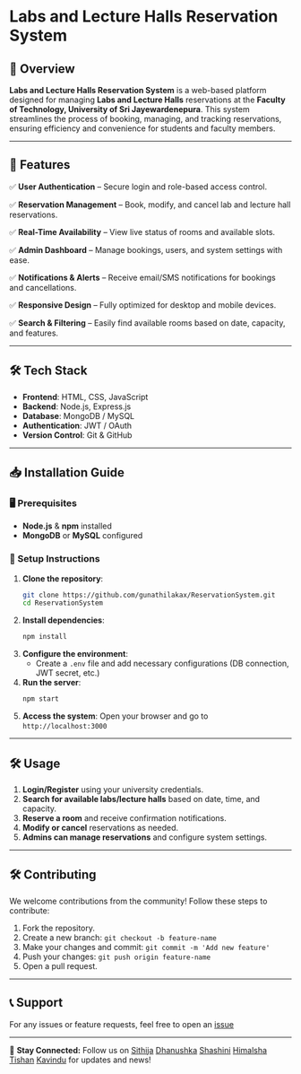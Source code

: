 # Labs and Lecture Halls Reservation System

## 📌 Overview
**Labs and Lecture Halls Reservation System** is a web-based platform designed for managing **Labs and Lecture Halls** reservations at the **Faculty of Technology, University of Sri Jayewardenepura**. This system streamlines the process of booking, managing, and tracking reservations, ensuring efficiency and convenience for students and faculty members.

---

## 🚀 Features

✅ **User Authentication** – Secure login and role-based access control.

✅ **Reservation Management** – Book, modify, and cancel lab and lecture hall reservations.

✅ **Real-Time Availability** – View live status of rooms and available slots.

✅ **Admin Dashboard** – Manage bookings, users, and system settings with ease.

✅ **Notifications & Alerts** – Receive email/SMS notifications for bookings and cancellations.

✅ **Responsive Design** – Fully optimized for desktop and mobile devices.

✅ **Search & Filtering** – Easily find available rooms based on date, capacity, and features.

---

## 🛠️ Tech Stack

- **Frontend**: HTML, CSS, JavaScript
- **Backend**: Node.js, Express.js
- **Database**: MongoDB / MySQL
- **Authentication**: JWT / OAuth
- **Version Control**: Git & GitHub

---

## 📥 Installation Guide

### 🖥️ Prerequisites
- **Node.js** & **npm** installed
- **MongoDB** or **MySQL** configured

### 🔧 Setup Instructions
1. **Clone the repository**:
   ```sh
   git clone https://github.com/gunathilakax/ReservationSystem.git
   cd ReservationSystem
   ```
2. **Install dependencies**:
   ```sh
   npm install
   ```
3. **Configure the environment**:
   - Create a `.env` file and add necessary configurations (DB connection, JWT secret, etc.)
4. **Run the server**:
   ```sh
   npm start
   ```
5. **Access the system**:
   Open your browser and go to `http://localhost:3000`

---

## 🛠️ Usage
1. **Login/Register** using your university credentials.
2. **Search for available labs/lecture halls** based on date, time, and capacity.
3. **Reserve a room** and receive confirmation notifications.
4. **Modify or cancel** reservations as needed.
5. **Admins can manage reservations** and configure system settings.

---

## 🛠️ Contributing
We welcome contributions from the community! Follow these steps to contribute:

1. Fork the repository.
2. Create a new branch: `git checkout -b feature-name`
3. Make your changes and commit: `git commit -m 'Add new feature'`
4. Push your changes: `git push origin feature-name`
5. Open a pull request.

---

## 📞 Support
For any issues or feature requests, feel free to open an [issue](https://github.com/gunathilakax/ReservationSystem/issues)

---

🔗 **Stay Connected:** Follow us on [Sithija](https://www.linkedin.com/in/sithijagunathilaka/) [Dhanushka](https://www.linkedin.com/in/dhanushka-nuwan-730653334/) [Shashini](https://www.linkedin.com/in/shashinidinushika/) [Himalsha](https://www.linkedin.com/in/himalsha-diani-53190a323/) [Tishan](https://www.linkedin.com/in/tishan-shavinda-ba415a277/) [Kavindu](https://www.linkedin.com/in/kavindu-dhananjaya-7a9519339/) for updates and news!

